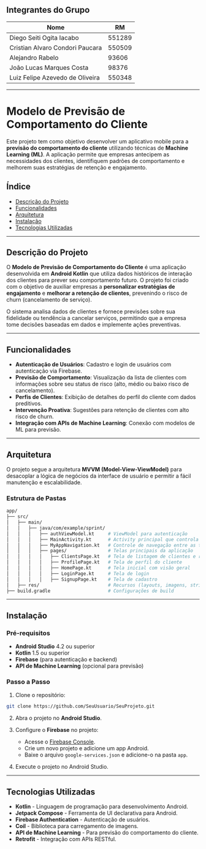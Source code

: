 ## **Integrantes do Grupo**

| Nome          | RM         |
|------------------------|------------|
| Diego Seiti Ogita Iacabo    | 551289    |
| Cristian Alvaro Condori Paucara    | 550509    |
| Alejandro Rabelo    | 93606   |
| João Lucas Marques Costa    | 98376   |
| Luiz Felipe Azevedo de Oliveira    | 550348   |

---


# **Modelo de Previsão de Comportamento do Cliente**

Este projeto tem como objetivo desenvolver um aplicativo mobile para a **previsão do comportamento do cliente** utilizando técnicas de **Machine Learning (ML)**. A aplicação permite que empresas antecipem as necessidades dos clientes, identifiquem padrões de comportamento e melhorem suas estratégias de retenção e engajamento.

## **Índice**

- [Descrição do Projeto](#descrição-do-projeto)
- [Funcionalidades](#funcionalidades)
- [Arquitetura](#arquitetura)
- [Instalação](#instalação)
- [Tecnologias Utilizadas](#tecnologias-utilizadas)

---

## **Descrição do Projeto**

O **Modelo de Previsão de Comportamento do Cliente** é uma aplicação desenvolvida em **Android Kotlin** que utiliza dados históricos de interação dos clientes para prever seu comportamento futuro. O projeto foi criado com o objetivo de auxiliar empresas a **personalizar estratégias de engajamento** e **melhorar a retenção de clientes**, prevenindo o risco de churn (cancelamento de serviço).

O sistema analisa dados de clientes e fornece previsões sobre sua fidelidade ou tendência a cancelar serviços, permitindo que a empresa tome decisões baseadas em dados e implemente ações preventivas.

---

## **Funcionalidades**

- **Autenticação de Usuários**: Cadastro e login de usuários com autenticação via Firebase.
- **Previsão de Comportamento**: Visualização da lista de clientes com informações sobre seu status de risco (alto, médio ou baixo risco de cancelamento).
- **Perfis de Clientes**: Exibição de detalhes do perfil do cliente com dados preditivos.
- **Intervenção Proativa**: Sugestões para retenção de clientes com alto risco de churn.
- **Integração com APIs de Machine Learning**: Conexão com modelos de ML para previsão.

---

## **Arquitetura**

O projeto segue a arquitetura **MVVM (Model-View-ViewModel)** para desacoplar a lógica de negócios da interface de usuário e permitir a fácil manutenção e escalabilidade.

### **Estrutura de Pastas**

```bash
app/
├── src/
│   ├── main/
│   │   ├── java/com/example/sprint/
│   │   │   ├── authViewModel.kt     # ViewModel para autenticação
│   │   │   ├── MainActivity.kt      # Activity principal que controla a navegação
│   │   │   ├── MyAppNavigation.kt   # Controle de navegação entre as telas
│   │   │   ├── pages/               # Telas principais da aplicação
│   │   │   │   ├── ClientsPage.kt   # Tela de listagem de clientes e risco de churn
│   │   │   │   ├── ProfilePage.kt   # Tela de perfil do cliente
│   │   │   │   ├── HomePage.kt      # Tela inicial com visão geral
│   │   │   │   ├── LoginPage.kt     # Tela de login
│   │   │   │   ├── SignupPage.kt    # Tela de cadastro
│   ├── res/                         # Recursos (layouts, imagens, strings)
├── build.gradle                     # Configurações de build
```

---

## **Instalação**

### **Pré-requisitos**

- **Android Studio** 4.2 ou superior
- **Kotlin** 1.5 ou superior
- **Firebase** (para autenticação e backend)
- **API de Machine Learning** (opcional para previsão)

### **Passo a Passo**

1. Clone o repositório:

```bash
git clone https://github.com/SeuUsuario/SeuProjeto.git
```

2. Abra o projeto no **Android Studio**.

3. Configure o **Firebase** no projeto:
   - Acesse o [Firebase Console](https://console.firebase.google.com/).
   - Crie um novo projeto e adicione um app Android.
   - Baixe o arquivo `google-services.json` e adicione-o na pasta `app`.

4. Execute o projeto no Android Studio.

---

## **Tecnologias Utilizadas**

- **Kotlin** - Linguagem de programação para desenvolvimento Android.
- **Jetpack Compose** - Ferramenta de UI declarativa para Android.
- **Firebase Authentication** - Autenticação de usuários.
- **Coil** - Biblioteca para carregamento de imagens.
- **API de Machine Learning** - Para previsão do comportamento do cliente.
- **Retrofit** - Integração com APIs RESTful.

